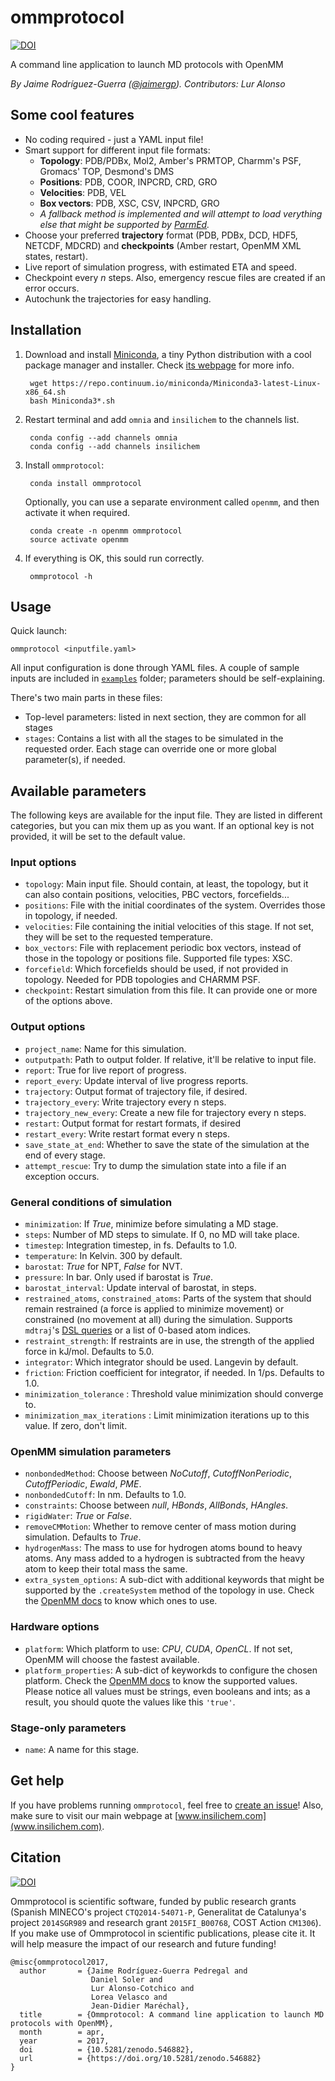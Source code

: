 ommprotocol
===========

[![DOI](https://zenodo.org/badge/50431234.svg)](https://zenodo.org/badge/latestdoi/50431234)

A command line application to launch MD protocols with OpenMM

*By Jaime Rodríguez-Guerra ([@jaimergp](https://github.com/jaimergp)). Contributors: Lur Alonso*

Some cool features
------------------

+ No coding required - just a YAML input file!
+ Smart support for different input file formats:
  + __Topology__: PDB/PDBx, Mol2, Amber's PRMTOP, Charmm's PSF, Gromacs' TOP, Desmond's DMS
  + __Positions__: PDB, COOR, INPCRD, CRD, GRO
  + __Velocities__: PDB, VEL
  + __Box vectors__: PDB, XSC, CSV, INPCRD, GRO
  + *A fallback method is implemented and will attempt to load verything else that might be supported by [ParmEd](http://parmed.github.io/ParmEd/html/index.html).*
+ Choose your preferred **trajectory** format (PDB, PDBx, DCD, HDF5, NETCDF, MDCRD) and **checkpoints** (Amber restart, OpenMM XML states, restart).
+ Live report of simulation progress, with estimated ETA and speed.
+ Checkpoint every *n* steps. Also, emergency rescue files are created if an error occurs.
+ Autochunk the trajectories for easy handling.

Installation
------------

1. Download and install [Miniconda](http://conda.pydata.org/miniconda.html), a tiny Python distribution with a cool package manager and installer. Check [its webpage](http://conda.pydata.org/docs/) for more info.

        wget https://repo.continuum.io/miniconda/Miniconda3-latest-Linux-x86_64.sh
        bash Miniconda3*.sh

2. Restart terminal and add `omnia` and `insilichem` to the channels list.

        conda config --add channels omnia
        conda config --add channels insilichem

3. Install `ommprotocol`:

        conda install ommprotocol

    Optionally, you can use a separate environment called `openmm`, and then activate it when required.

        conda create -n openmm ommprotocol
        source activate openmm

4. If everything is OK, this sould run correctly.

        ommprotocol -h

Usage
-----

Quick launch:

    ommprotocol <inputfile.yaml>

All input configuration is done through YAML files. A couple of sample inputs are included in [`examples`](examples/) folder; parameters should be self-explaining.

There's two main parts in these files: 

* Top-level parameters: listed in next section, they are common for all stages
* `stages`: Contains a list with all the stages to be simulated in the requested order. Each stage can override one or more global parameter(s), if needed.


Available parameters
--------------------

The following keys are available for the input file. They are listed in different categories, but you can mix them up as you want. If an optional key is not provided, it will be set to the default value.

### Input options

- `topology`: Main input file. Should contain, at least, the topology, but it can also contain positions, velocities, PBC vectors, forcefields...
- `positions`: File with the initial coordinates of the system. Overrides those in topology, if needed.
- `velocities`: File containing the initial velocities of this stage. If not set, they will be set to the requested temperature. 
- `box_vectors`: File with replacement periodic box vectors, instead of those in the topology or positions file. Supported file types: XSC.
- `forcefield`: Which forcefields should be used, if not provided in topology. Needed for PDB topologies and CHARMM PSF.
- `checkpoint`: Restart simulation from this file. It can provide one or more of the options above. 

### Output options

- `project_name`: Name for this simulation.
- `outputpath`: Path to output folder. If relative, it'll be relative to input file. 
- `report`: True for live report of progress.
- `report_every`: Update interval of live progress reports.
- `trajectory`: Output format of trajectory file, if desired.
- `trajectory_every`: Write trajectory every n steps.
- `trajectory_new_every`: Create a new file for trajectory every n steps.
- `restart`: Output format for restart formats, if desired
- `restart_every`: Write restart format every n steps.
- `save_state_at_end`: Whether to save the state of the simulation at the end of every stage.
- `attempt_rescue`: Try to dump the simulation state into a file if an exception occurs.

### General conditions of simulation

- `minimization`: If *True*, minimize before simulating a MD stage.
- `steps`: Number of MD steps to simulate. If 0, no MD will take place.
- `timestep`: Integration timestep, in fs. Defaults to 1.0.
- `temperature`: In Kelvin. 300 by default.
- `barostat`: *True* for NPT, *False* for NVT.
- `pressure`: In bar. Only used if barostat is *True*.
- `barostat_interval`: Update interval of barostat, in steps.
- `restrained_atoms`, `constrained_atoms`: Parts of the system that should remain restrained (a force is applied to minimize movement) or constrained (no movement at all) during the simulation. Supports `mdtraj`'s [DSL queries](http://mdtraj.org/latest/atom_selection.html) or a list of 0-based atom indices.
- `restraint_strength`: If restraints are in use, the strength of the applied force in kJ/mol. Defaults to 5.0.
- `integrator`: Which integrator should be used. Langevin by default.
- `friction`: Friction coefficient for integrator, if needed. In 1/ps. Defaults to 1.0.
- `minimization_tolerance` : Threshold value minimization should converge to.
- `minimization_max_iterations` : Limit minimization iterations up to this value. If zero, don't limit.

### OpenMM simulation parameters

- `nonbondedMethod`: Choose between *NoCutoff*, *CutoffNonPeriodic*, *CutoffPeriodic*, *Ewald*, *PME*.
- `nonbondedCutoff`: In nm. Defaults to 1.0.   
- `constraints`: Choose between *null*, *HBonds*, *AllBonds*, *HAngles*.
- `rigidWater`: *True* or *False*.
- `removeCMMotion`: Whether to remove center of mass motion during simulation. Defaults to *True*.  
- `hydrogenMass`: The mass to use for hydrogen atoms bound to heavy atoms. Any mass added to a hydrogen is subtracted from the heavy atom to keep their total mass the same.
- `extra_system_options`: A sub-dict with additional keywords that might be supported by the `.createSystem` method of the topology in use. Check the [OpenMM docs](http://docs.openmm.org/7.1.0/api-python/app.html#loaders-and-setup) to know which ones to use.

### Hardware options

- `platform`: Which platform to use: *CPU*, *CUDA*, *OpenCL*. If not set, OpenMM will choose the fastest available.
- `platform_properties`: A sub-dict of keyworkds to configure the chosen platform. Check the [OpenMM docs](http://docs.openmm.org/7.1.0/api-python/generated/simtk.openmm.openmm.Platform.html#simtk.openmm.openmm.Platform) to know the supported values. Please notice all values must be strings, even booleans and ints; as a result, you should quote the values like this `'true'`.

### Stage-only parameters

- `name`: A name for this stage. 

## Get help

If you have problems running `ommprotocol`, feel free to [create an issue](https://github.com/insilichem/ommprotocol/issues)! Also, make sure to visit our main webpage at [www.insilichem.com](www.insilichem.com).

## Citation

[![DOI](https://zenodo.org/badge/50431234.svg)](https://zenodo.org/badge/latestdoi/50431234)

Ommprotocol is scientific software, funded by public research grants (Spanish MINECO's project ``CTQ2014-54071-P``, Generalitat de Catalunya's project ``2014SGR989`` and research grant ``2015FI_B00768``, COST Action ``CM1306``). If you make use of Ommprotocol in scientific publications, please cite it. It will help measure the impact of our research and future funding!

```
@misc{ommprotocol2017,
  author       = {Jaime Rodríguez-Guerra Pedregal and 
                  Daniel Soler and 
                  Lur Alonso-Cotchico and
                  Lorea Velasco and 
                  Jean-Didier Maréchal},
  title        = {Ommprotocol: A command line application to launch MD protocols with OpenMM},
  month        = apr,
  year         = 2017,
  doi          = {10.5281/zenodo.546882},
  url          = {https://doi.org/10.5281/zenodo.546882}
}
```